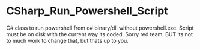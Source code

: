 # CSharp_Run_Powershell_Script
C# class to run powershell from c# binary/dll without powershell.exe. 
Script must be on disk with the current way its coded.
Sorry red team. 
BUT its not to much work to change that, but thats up to you.
